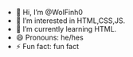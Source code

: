 - 👋 Hi, I’m @WolFinh0
- 👀 I’m interested in HTML,CSS,JS.
- 🌱 I’m currently learning HTML.
- 😄 Pronouns: he/hes
- ⚡ Fun fact: fun fact

<!---
WolFinh0/WolFinh0 is a ✨ special ✨ repository because its `README.md` (this file) appears on your GitHub profile.
You can click the Preview link to take a look at your changes.
--->
